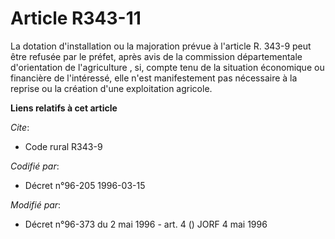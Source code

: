 # Article R343-11

La dotation d'installation ou la majoration prévue à l'article R. 343-9 peut être refusée par le préfet, après avis de la
commission départementale d'orientation de l'agriculture , si, compte tenu de la situation économique ou financière de
l'intéressé, elle n'est manifestement pas nécessaire à la reprise ou la création d'une exploitation agricole.

**Liens relatifs à cet article**

_Cite_:

  - Code rural R343-9

_Codifié par_:

  - Décret n°96-205 1996-03-15

_Modifié par_:

  - Décret n°96-373 du 2 mai 1996 - art. 4 () JORF 4 mai 1996
